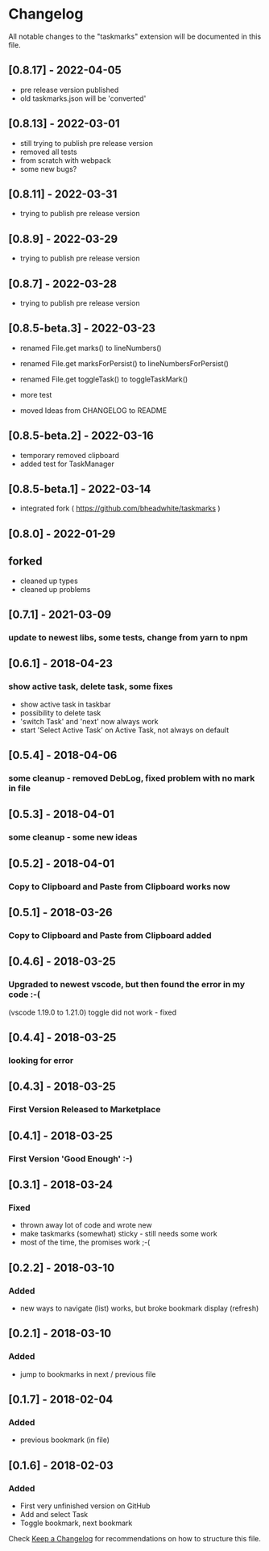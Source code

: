 # Changelog

All notable changes to the "taskmarks" extension will be documented in this file.

## [0.8.17] - 2022-04-05

- pre release version published
- old taskmarks.json will be 'converted'

## [0.8.13] - 2022-03-01

- still trying to publish pre release version
- removed all tests
- from scratch with webpack
- some new bugs?

## [0.8.11] - 2022-03-31

- trying to publish pre release version

## [0.8.9] - 2022-03-29

- trying to publish pre release version

## [0.8.7] - 2022-03-28

- trying to publish pre release version

## [0.8.5-beta.3] - 2022-03-23

- renamed File.get marks() to lineNumbers()
- renamed File.get marksForPersist() to lineNumbersForPersist()
- renamed File.get toggleTask() to toggleTaskMark()

- more test
- moved Ideas from CHANGELOG to README

## [0.8.5-beta.2] - 2022-03-16

- temporary removed clipboard
- added test for TaskManager

## [0.8.5-beta.1] - 2022-03-14

- integrated fork ( https://github.com/bheadwhite/taskmarks )

## [0.8.0] - 2022-01-29

## forked

- cleaned up types
- cleaned up problems

## [0.7.1] - 2021-03-09

### update to newest libs, some tests, change from yarn to npm

## [0.6.1] - 2018-04-23

### show active task, delete task, some fixes

- show active task in taskbar
- possibility to delete task
- 'switch Task' and 'next' now always work
- start 'Select Active Task' on Active Task, not always on default

## [0.5.4] - 2018-04-06

### some cleanup - removed DebLog, fixed problem with no mark in file

## [0.5.3] - 2018-04-01

### some cleanup - some new ideas

## [0.5.2] - 2018-04-01

### Copy to Clipboard and Paste from Clipboard works now

## [0.5.1] - 2018-03-26

### Copy to Clipboard and Paste from Clipboard added

## [0.4.6] - 2018-03-25

### Upgraded to newest vscode, but then found the error in my code :-(

(vscode 1.19.0 to 1.21.0)
toggle did not work - fixed

## [0.4.4] - 2018-03-25

### looking for error

## [0.4.3] - 2018-03-25

### First Version Released to Marketplace

## [0.4.1] - 2018-03-25

### First Version 'Good Enough' :-)

## [0.3.1] - 2018-03-24

### Fixed

- thrown away lot of code and wrote new
- make taskmarks (somewhat) sticky - still needs some work
- most of the time, the promises work ;-(

## [0.2.2] - 2018-03-10

### Added

- new ways to navigate (list) works, but broke bookmark display (refresh)

## [0.2.1] - 2018-03-10

### Added

- jump to bookmarks in next / previous file

## [0.1.7] - 2018-02-04

### Added

- previous bookmark (in file)

## [0.1.6] - 2018-02-03

### Added

- First very unfinished version on GitHub
- Add and select Task
- Toggle bookmark, next bookmark

Check [Keep a Changelog](http://keepachangelog.com/) for recommendations on how to structure this file.
